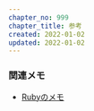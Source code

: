 ```yaml
---
chapter_no: 999
chapter_title: 参考
created: 2022-01-02
updated: 2022-01-02
---
```

### 関連メモ
- [Rubyのメモ]({{link_to_it_ruby}})
